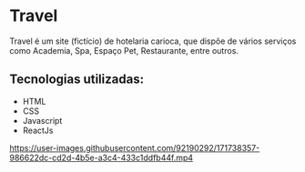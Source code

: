 # Travel

Travel é um site (fictício) de hotelaria carioca, que dispõe de vários serviços como Academia, Spa, Espaço Pet, Restaurante, entre outros.

## Tecnologias utilizadas:

- HTML
- CSS
- Javascript
- ReactJs





https://user-images.githubusercontent.com/92190292/171738357-986622dc-cd2d-4b5e-a3c4-433c1ddfb44f.mp4



